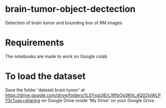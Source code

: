# brain-tumor-object-dectection
Detection of brain tumor and bounding box of RM images

# Requirements
The notebooks are made to work on Google colab

# To load the dataset 
Save the folder 'dataset brain tumor' at https://drive.google.com/drive/folders/1LSYxqUtErLWfbOg3Kht_4Q02IsWLPY5r?usp=sharing on Google Drive inside 'My Drive' on your Google Drive.
